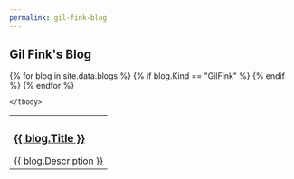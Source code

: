 ```yaml
---
permalink: gil-fink-blog
---
```


<h2>Gil Fink's Blog</h2>

<table>
	<tbody>
{% for blog in site.data.blogs %}
	{% if blog.Kind == "GilFink" %}
		<tr>
			<td>
				<h3><a href="{{ blog.Url }}">{{ blog.Title }}</a></h3>
				{{ blog.Description }}
			</td>
		</tr>
	{% endif %}
{% endfor %}
				
	</tbody>
</table>


